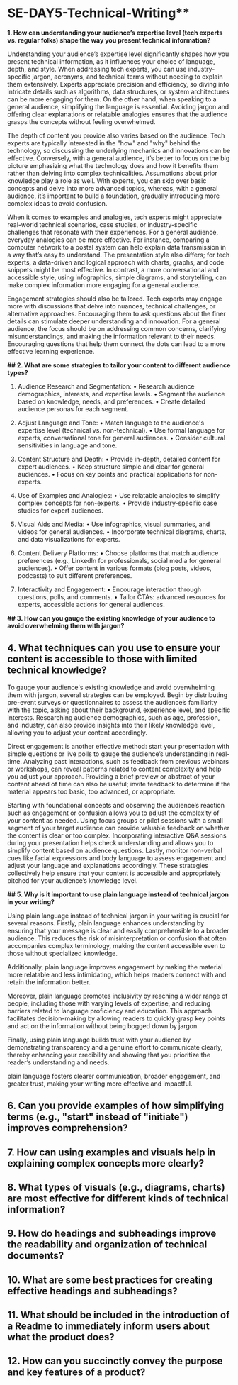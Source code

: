 # SE-DAY5-Technical-Writing**
**1. How can understanding your audience’s expertise level (tech experts vs. regular folks) shape the way you present technical information?**

Understanding your audience’s expertise level significantly shapes how you present technical information, as it influences your choice of language, depth, and style. When addressing tech experts, you can use industry-specific jargon, acronyms, and technical terms without needing to explain them extensively. Experts appreciate precision and efficiency, so diving into intricate details such as algorithms, data structures, or system architectures can be more engaging for them. On the other hand, when speaking to a general audience, simplifying the language is essential. Avoiding jargon and offering clear explanations or relatable analogies ensures that the audience grasps the concepts without feeling overwhelmed.

The depth of content you provide also varies based on the audience. Tech experts are typically interested in the "how" and "why" behind the technology, so discussing the underlying mechanics and innovations can be effective. Conversely, with a general audience, it’s better to focus on the big picture emphasizing what the technology does and how it benefits them rather than delving into complex technicalities. Assumptions about prior knowledge play a role as well. With experts, you can skip over basic concepts and delve into more advanced topics, whereas, with a general audience, it’s important to build a foundation, gradually introducing more complex ideas to avoid confusion.

When it comes to examples and analogies, tech experts might appreciate real-world technical scenarios, case studies, or industry-specific challenges that resonate with their experiences. For a general audience, everyday analogies can be more effective. For instance, comparing a computer network to a postal system can help explain data transmission in a way that’s easy to understand. The presentation style also differs; for tech experts, a data-driven and logical approach with charts, graphs, and code snippets might be most effective. In contrast, a more conversational and accessible style, using infographics, simple diagrams, and storytelling, can make complex information more engaging for a general audience.

Engagement strategies should also be tailored. Tech experts may engage more with discussions that delve into nuances, technical challenges, or alternative approaches. Encouraging them to ask questions about the finer details can stimulate deeper understanding and innovation. For a general audience, the focus should be on addressing common concerns, clarifying misunderstandings, and making the information relevant to their needs. Encouraging questions that help them connect the dots can lead to a more effective learning experience. 


**## 2. What are some strategies to tailor your content to different audience types?**

1. Audience Research and Segmentation:
•	Research audience demographics, interests, and expertise levels.
•	Segment the audience based on knowledge, needs, and preferences.
•	Create detailed audience personas for each segment.

2. Adjust Language and Tone:
•	Match language to the audience's expertise level (technical vs. non-technical).
•	Use formal language for experts, conversational tone for general audiences.
•	Consider cultural sensitivities in language and tone.

3. Content Structure and Depth:
•	Provide in-depth, detailed content for expert audiences.
•	Keep structure simple and clear for general audiences.
•	Focus on key points and practical applications for non-experts.

4. Use of Examples and Analogies:
•	Use relatable analogies to simplify complex concepts for non-experts.
•	Provide industry-specific case studies for expert audiences.

5. Visual Aids and Media:
•	Use infographics, visual summaries, and videos for general audiences.
•	Incorporate technical diagrams, charts, and data visualizations for experts.

7. Content Delivery Platforms:
•	Choose platforms that match audience preferences (e.g., LinkedIn for professionals, social media for general audiences).
•	Offer content in various formats (blog posts, videos, podcasts) to suit different preferences.

8. Interactivity and Engagement:
•	Encourage interaction through questions, polls, and comments.
•	Tailor CTAs: advanced resources for experts, accessible actions for general audiences.


**## 3. How can you gauge the existing knowledge of your audience to avoid overwhelming them with jargon?**


## 4. What techniques can you use to ensure your content is accessible to those with limited technical knowledge?

To gauge your audience's existing knowledge and avoid overwhelming them with jargon, several strategies can be employed. Begin by distributing pre-event surveys or questionnaires to assess the audience’s familiarity with the topic, asking about their background, experience level, and specific interests. Researching audience demographics, such as age, profession, and industry, can also provide insights into their likely knowledge level, allowing you to adjust your content accordingly.

Direct engagement is another effective method: start your presentation with simple questions or live polls to gauge the audience’s understanding in real-time. Analyzing past interactions, such as feedback from previous webinars or workshops, can reveal patterns related to content complexity and help you adjust your approach. Providing a brief preview or abstract of your content ahead of time can also be useful; invite feedback to determine if the material appears too basic, too advanced, or appropriate.

Starting with foundational concepts and observing the audience’s reaction such as engagement or confusion allows you to adjust the complexity of your content as needed. Using focus groups or pilot sessions with a small segment of your target audience can provide valuable feedback on whether the content is clear or too complex. Incorporating interactive Q&A sessions during your presentation helps check understanding and allows you to simplify content based on audience questions. 
Lastly, monitor non-verbal cues like facial expressions and body language to assess engagement and adjust your language and explanations accordingly. These strategies collectively help ensure that your content is accessible and appropriately pitched for your audience’s knowledge level.

**## 5. Why is it important to use plain language instead of technical jargon in your writing?**

Using plain language instead of technical jargon in your writing is crucial for several reasons. Firstly, plain language enhances understanding by ensuring that your message is clear and easily comprehensible to a broader audience. This reduces the risk of misinterpretation or confusion that often accompanies complex terminology, making the content accessible even to those without specialized knowledge.

Additionally, plain language improves engagement by making the material more relatable and less intimidating, which helps readers connect with and retain the information better.

Moreover, plain language promotes inclusivity by reaching a wider range of people, including those with varying levels of expertise, and reducing barriers related to language proficiency and education. This approach facilitates decision-making by allowing readers to quickly grasp key points and act on the information without being bogged down by jargon. 

Finally, using plain language builds trust with your audience by demonstrating transparency and a genuine effort to communicate clearly, thereby enhancing your credibility and showing that you prioritize the reader’s understanding and needs. 

plain language fosters clearer communication, broader engagement, and greater trust, making your writing more effective and impactful.

## 6. Can you provide examples of how simplifying terms (e.g., "start" instead of "initiate") improves comprehension?
## 7. How can using examples and visuals help in explaining complex concepts more clearly?
## 8. What types of visuals (e.g., diagrams, charts) are most effective for different kinds of technical information?
## 9. How do headings and subheadings improve the readability and organization of technical documents?
## 10. What are some best practices for creating effective headings and subheadings?
## 11. What should be included in the introduction of a Readme to immediately inform users about what the product does?
## 12. How can you succinctly convey the purpose and key features of a product?
